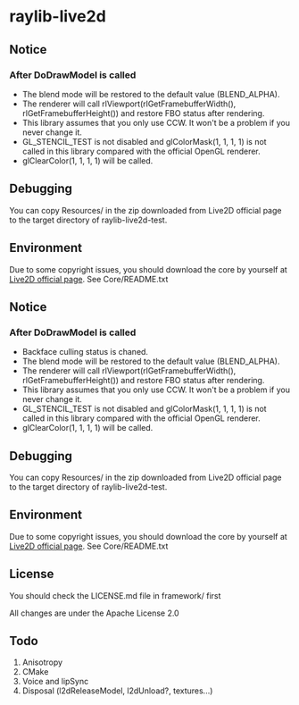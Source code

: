 # raylib-live2d

## Notice

### After DoDrawModel is called

* The blend mode will be restored to the default value (BLEND_ALPHA).
* The renderer will call rlViewport(rlGetFramebufferWidth(), rlGetFramebufferHeight()) and restore FBO status after rendering.
* This library assumes that you only use CCW. It won't be a problem if you never change it.
* GL_STENCIL_TEST is not disabled and glColorMask(1, 1, 1, 1) is not called in this library compared with the official OpenGL renderer.
* glClearColor(1, 1, 1, 1) will be called.

## Debugging

You can copy Resources/ in the zip downloaded from Live2D official page to the target directory of raylib-live2d-test.

## Environment

Due to some copyright issues, you should download the core by yourself at [Live2D official page](https://www.live2d.com/download/cubism-sdk/download-native/). See Core/README.txt

## Notice

### After DoDrawModel is called

* Backface culling status is chaned.
* The blend mode will be restored to the default value (BLEND_ALPHA).
* The renderer will call rlViewport(rlGetFramebufferWidth(), rlGetFramebufferHeight()) and restore FBO status after rendering.
* This library assumes that you only use CCW. It won't be a problem if you never change it.
* GL_STENCIL_TEST is not disabled and glColorMask(1, 1, 1, 1) is not called in this library compared with the official OpenGL renderer.
* glClearColor(1, 1, 1, 1) will be called.

## Debugging

You can copy Resources/ in the zip downloaded from Live2D official page to the target directory of raylib-live2d-test.

## Environment

Due to some copyright issues, you should download the core by yourself at [Live2D official page](https://www.live2d.com/download/cubism-sdk/download-native/). See Core/README.txt

## License

You should check the LICENSE.md file in framework/ first

All changes are under the Apache License 2.0

## Todo

1. Anisotropy
2. CMake
3. Voice and lipSync
4. Disposal (l2dReleaseModel, l2dUnload?, textures...)
